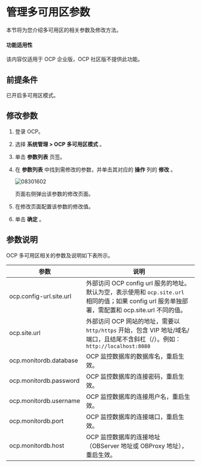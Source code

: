 # 管理多可用区参数

本节将为您介绍多可用区的相关参数及修改方法。

<main id="notice" type='notice'>
<h4>功能适用性</h4>
<p>该内容仅适用于 OCP 企业版，OCP 社区版不提供此功能。</p>
</main>

## 前提条件

已开启多可用区模式。

## 修改参数

1. 登录 OCP。

2. 选择 **系统管理 \> OCP 多可用区模式** 。

3. 单击 **参数列表** 页签。

4. 在 **参数列表** 中找到需修改的参数，并单击其对应的 **操作** 列的 **修改** 。

   ![08301602](https://help-static-aliyun-doc.aliyuncs.com/assets/img/zh-CN/9479711361/p313255.png)

   页面右侧弹出该参数的修改页面。

5. 在修改页面配置该参数的修改值。

6. 单击 **确定** 。

## 参数说明

OCP 多可用区相关的参数及说明如下表所示。

|           参数            |     说明      |
|-------------------------|--------------|
| ocp.config-url.site.url | 外部访问 OCP config url 服务的地址。 默认为空，表示使用和 `ocp.site.url` 相同的值；如果 config url 服务单独部署，需配置和 ocp.site.url 不同的值。 |
| ocp.site.url            | 外部访问 OCP 网站的地址，需要以`http/https` 开始，包含 VIP 地址/域名/端口，且结尾不含斜杠（/）。例如：`http://localhost:8080`                                  |
| ocp.monitordb.database  | OCP 监控数据库的数据库名，重启生效。                                                                                                   |
| ocp.monitordb.password  | OCP 监控数据库的连接密码，重启生效。                                                                                                   |
| ocp.monitordb.username  | OCP 监控数据库的连接用户名，重启生效。                                                                                                  |
| ocp.monitordb.port      | OCP 监控数据库的连接端口，重启生效。                                                                                                   |
| ocp.monitordb.host      | OCP 监控数据库的连接地址（OBServer 地址或 OBProxy 地址），重启生效。                                                                          |
